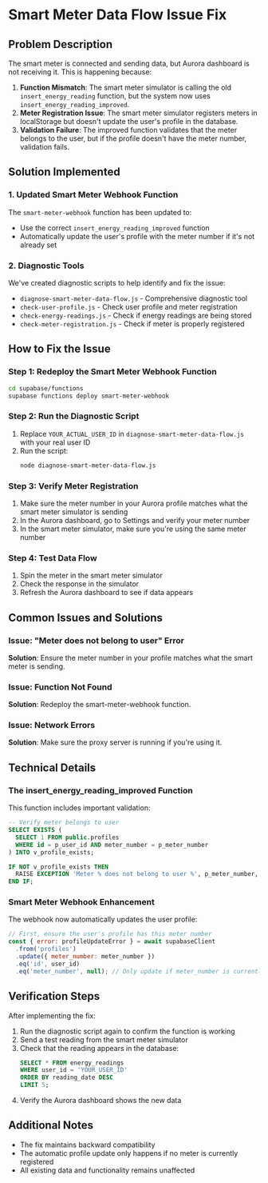 # Smart Meter Data Flow Issue Fix

## Problem Description

The smart meter is connected and sending data, but Aurora dashboard is not receiving it. This is happening because:

1. **Function Mismatch**: The smart meter simulator is calling the old `insert_energy_reading` function, but the system now uses `insert_energy_reading_improved`.
2. **Meter Registration Issue**: The smart meter simulator registers meters in localStorage but doesn't update the user's profile in the database.
3. **Validation Failure**: The improved function validates that the meter belongs to the user, but if the profile doesn't have the meter number, validation fails.

## Solution Implemented

### 1. Updated Smart Meter Webhook Function

The `smart-meter-webhook` function has been updated to:
- Use the correct `insert_energy_reading_improved` function
- Automatically update the user's profile with the meter number if it's not already set

### 2. Diagnostic Tools

We've created diagnostic scripts to help identify and fix the issue:
- `diagnose-smart-meter-data-flow.js` - Comprehensive diagnostic tool
- `check-user-profile.js` - Check user profile and meter registration
- `check-energy-readings.js` - Check if energy readings are being stored
- `check-meter-registration.js` - Check if meter is properly registered

## How to Fix the Issue

### Step 1: Redeploy the Smart Meter Webhook Function

```bash
cd supabase/functions
supabase functions deploy smart-meter-webhook
```

### Step 2: Run the Diagnostic Script

1. Replace `YOUR_ACTUAL_USER_ID` in `diagnose-smart-meter-data-flow.js` with your real user ID
2. Run the script:
   ```bash
   node diagnose-smart-meter-data-flow.js
   ```

### Step 3: Verify Meter Registration

1. Make sure the meter number in your Aurora profile matches what the smart meter simulator is sending
2. In the Aurora dashboard, go to Settings and verify your meter number
3. In the smart meter simulator, make sure you're using the same meter number

### Step 4: Test Data Flow

1. Spin the meter in the smart meter simulator
2. Check the response in the simulator
3. Refresh the Aurora dashboard to see if data appears

## Common Issues and Solutions

### Issue: "Meter does not belong to user" Error
**Solution**: Ensure the meter number in your profile matches what the smart meter is sending.

### Issue: Function Not Found
**Solution**: Redeploy the smart-meter-webhook function.

### Issue: Network Errors
**Solution**: Make sure the proxy server is running if you're using it.

## Technical Details

### The insert_energy_reading_improved Function

This function includes important validation:
```sql
-- Verify meter belongs to user
SELECT EXISTS (
  SELECT 1 FROM public.profiles
  WHERE id = p_user_id AND meter_number = p_meter_number
) INTO v_profile_exists;

IF NOT v_profile_exists THEN
  RAISE EXCEPTION 'Meter % does not belong to user %', p_meter_number, p_user_id;
END IF;
```

### Smart Meter Webhook Enhancement

The webhook now automatically updates the user profile:
```javascript
// First, ensure the user's profile has this meter number
const { error: profileUpdateError } = await supabaseClient
  .from('profiles')
  .update({ meter_number: meter_number })
  .eq('id', user_id)
  .eq('meter_number', null); // Only update if meter_number is currently null
```

## Verification Steps

After implementing the fix:

1. Run the diagnostic script again to confirm the function is working
2. Send a test reading from the smart meter simulator
3. Check that the reading appears in the database:
   ```sql
   SELECT * FROM energy_readings 
   WHERE user_id = 'YOUR_USER_ID' 
   ORDER BY reading_date DESC 
   LIMIT 5;
   ```
4. Verify the Aurora dashboard shows the new data

## Additional Notes

- The fix maintains backward compatibility
- The automatic profile update only happens if no meter is currently registered
- All existing data and functionality remains unaffected